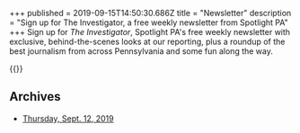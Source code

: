 +++
published = 2019-09-15T14:50:30.686Z
title = "Newsletter"
description = "Sign up for The Investigator, a free weekly newsletter from Spotlight PA"
+++
Sign up for _The Investigator_, Spotlight PA's free weekly newsletter with exclusive, behind-the-scenes looks at our reporting, plus a roundup of the best journalism from across Pennsylvania and some fun along the way.

{{<newsletter-form>}}



## Archives

* [Thursday, Sept. 12, 2019](http://eepurl.com/gBr0ez)
